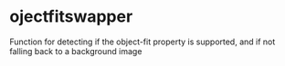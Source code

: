 # ojectfitswapper
Function for detecting if the object-fit property is supported, and if not falling back to a background image
